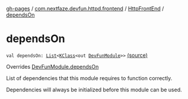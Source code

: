 [gh-pages](../../index.md) / [com.nextfaze.devfun.httpd.frontend](../index.md) / [HttpFrontEnd](index.md) / [dependsOn](.)

# dependsOn

`val dependsOn: `[`List`](https://kotlinlang.org/api/latest/jvm/stdlib/kotlin.collections/-list/index.html)`<`[`KClass`](https://kotlinlang.org/api/latest/jvm/stdlib/kotlin.reflect/-k-class/index.html)`<out `[`DevFunModule`](../../com.nextfaze.devfun.core/-dev-fun-module/index.md)`>>` [(source)](https://github.com/NextFaze/dev-fun/tree/master/devfun-httpd-frontend/src/main/java/com/nextfaze/devfun/httpd/frontend/FrontEnd.kt#L27)

Overrides [DevFunModule.dependsOn](../../com.nextfaze.devfun.core/-dev-fun-module/depends-on.md)

List of dependencies that this module requires to function correctly.

Dependencies will always be initialized before this module can be used.

